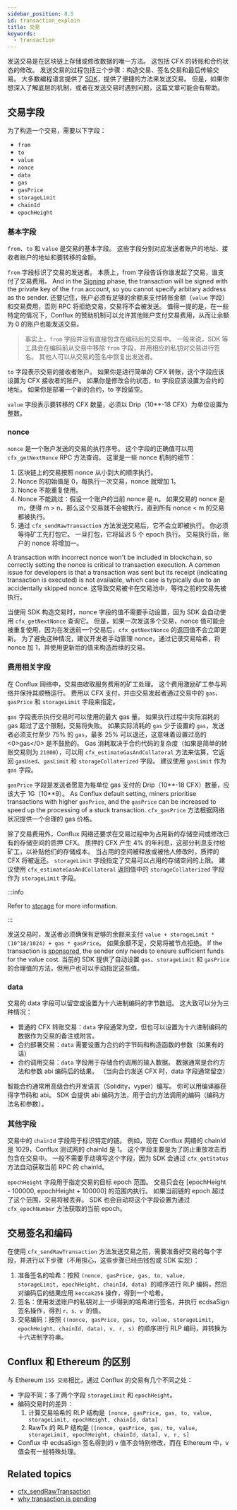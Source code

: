 ```yaml
---
sidebar_position: 8.5
id: transaction_explain
title: 交易
keywords:
  - transaction
---
```


发送交易是在区块链上存储或修改数据的唯一方法。 这包括 CFX 的转账和合约状态的修改。 发送交易的过程包括三个步骤：构造交易、签名交易和最后传输交易。 大多数编程语言提供了 [SDK](../../build/sdks-and-tools/sdks.md)，提供了便捷的方法来发送交易。 但是，如果你想深入了解底层的机制，或者在发送交易时遇到问题，这篇文章可能会有帮助。

## 交易字段

为了构造一个交易，需要以下字段：

* `from`
* `to`
* `value`
* `nonce`
* `data`
* `gas`
* `gasPrice`
* `storageLimit`
* `chainId`
* `epochHeight`

### 基本字段

`from`、`to` 和 `value` 是交易的基本字段。 这些字段分别对应发送者账户的地址、接收者账户的地址和要转移的金额。

`from` 字段标识了交易的发送者。 本质上，from 字段告诉你谁发起了交易，谁支付了交易费用。 And in the [Signing](#Signing) phase, the transaction will be signed with the private key of the `from` account, so you cannot specify arbitary address as the sender. 还要记住，账户必须有足够的余额来支付转账金额（`value` 字段）和交易费用，否则 RPC 将拒绝交易，交易将不会被发送。 值得一提的是，在一些特定的情况下，Conflux 的赞助机制可以允许其他账户支付交易费用，从而让余额为 0 的账户也能发送交易。

> 事实上，`from` 字段并没有直接包含在编码后的交易中。 一般来说，SDK 等工具会在编码前从交易中移除 `from` 字段，并用相应的私钥对交易进行签名。 其他人可以从交易的签名中恢复出发送者。

`to` 字段表示交易的接收者账户。 如果你是进行简单的 CFX 转账，这个字段应该设置为 CFX 接收者的账户。 如果你是修改合约状态，to 字段应该设置为合约的地址。 如果你是部署一个新的合约，to 字段留空。

`value` 字段表示要转移的 CFX 数量，必须以 Drip（10**-18 CFX）为单位设置为整数。

### nonce

`nonce` 是一个账户发送的交易的执行序号。 这个字段的正确值可以用 `cfx_getNextNonce` RPC 方法查询。 这里是一些 nonce 机制的细节：

1. 区块链上的交易按照 nonce 从小到大的顺序执行。
2. Nonce 的初始值是 0，每执行一次交易，nonce 就增加 1。
3. Nonce 不能重复使用。
4. Nonce 不能跳过：假设一个账户的当前 nonce 是 n。 如果交易的 nonce 是 m，使得 m > n，那么这个交易就不会被执行，直到所有 nonce < m 的交易都被执行。
5. 通过 `cfx_sendRawTransaction` 方法发送交易后，它不会立即被执行。 你必须等待矿工先打包它。 一旦打包，它将延迟 5 个 epoch 执行。 交易执行后，账户的 nonce 将增加一。

A transaction with incorrect nonce won't be included in blockchain, so correctly setting the nonce is critical to transaction execution. A common issue for developers is that a transaction was sent but its receipt (indicating transaction is executed) is not available, which case is typically due to an accidentally skipped nonce. 这导致交易被卡在交易池中，等待之前的交易先被执行。

当使用 SDK 构造交易时，nonce 字段的值不需要手动设置，因为 SDK 会自动使用 `cfx_getNextNonce` 查询它。 但是，如果一次发送多个交易，nonce 值可能会被重复使用，因为在发送前一个交易后，`cfx_getNextNonce` 的返回值不会立即更新。 为了避免这种情况，建议开发者手动管理 nonce，通过记录交易哈希，将 nonce 加 1，并使用更新后的值来构造后续的交易。

### 费用相关字段

在 Conflux 网络中，交易由收取服务费用的矿工处理。 这个费用激励矿工参与网络并保持其顺畅运行。 费用以 CFX 支付，并由交易发起者通过交易中的 `gas`、`gasPrice` 和 `storageLimit` 字段来指定。

`gas` 字段表示执行交易时可以使用的最大 gas 量。 如果执行过程中实际消耗的 gas 超过了这个限制，交易将失败。 如果实际消耗的 `gas` 少于设置的 `gas`，发送者必须支付至少 75% 的 `gas`，最多 25% 可以退还，这意味着设置过高的 <0>gas</0> 是不鼓励的。 Gas 消耗取决于合约代码的复杂度（如果是简单的转账交易则为 `21000`），可以用 `cfx_estimateGasAndCollateral` 方法来估算，它返回 `gasUsed`、`gasLimit` 和 `storageCollaterized` 字段。 建议使用 `gasLimit` 作为 `gas` 字段。

`gasPrice` 字段是发送者愿意为每单位 gas 支付的 Drip（10**-18 CFX）数量，应该大于 1G（10**9）。 As Conflux default setting, miners prioritise transactions with higher `gasPrice`, and the `gasPrice` can be increased to speed up the processing of a stuck transaction. `cfx_gasPrice` 方法根据网络状况提供一个合理的 gas 价格。

除了交易费用外，Conflux 网络还要求在交易过程中为占用新的存储空间或修改已有的存储空间的质押 CFX。 质押的 CFX 产生 4% 的年利息，这部分利息支付给矿工，以补贴他们的存储成本。 当占用的空间被释放或被他人修改时，质押的 CFX 将被返还。 `storageLimit` 字段指定了交易可以占用的存储空间的上限。 建议使用 `cfx_estimateGasAndCollateral` 返回值中的 `storageCollaterized` 字段作为 `storageLimit` 字段。

:::info

Refer to [storage](./storage.md) for more information.

:::

发送交易时，发送者必须确保有足够的余额来支付 `value + storageLimit * (10^18/1024) + gas * gasPrice`。 如果余额不足，交易将被节点拒绝。 If the transaction is [sponsored](./internal-contracts/sponsor-whitelist-control.md), the sender only needs to ensure sufficient funds for the value cost. 当前的 SDK 提供了自动设置 `gas`、`storageLimit` 和 `gasPrice` 的合理值的方法，但用户也可以手动指定这些值。

### data

交易的 data 字段可以留空或设置为十六进制编码的字节数组。 这大致可以分为三种情况：

* 普通的 CFX 转账交易：`data` 字段通常为空，但也可以设置为十六进制编码的数据作为交易的备注或附言。
* 合约部署交易：`data` 需要设置为合约的字节码和构造函数的参数（如果有的话）
* 合约调用交易：`data` 字段用于存储合约调用的输入数据。 数据通常是合约方法和参数 abi 编码后的结果。 （当向合约发送 CFX 时，data 字段通常留空）

智能合约通常用高级合约开发语言（Solidity，vyper）编写。 你可以用编译器获得字节码和 abi。 SDK 会提供 abi 编码方法，用于合约方法调用的编码（编码方法名和参数）。

### 其他字段

交易中的 `chainId` 字段用于标识特定的链。 例如，现在 Conflux 网络的 chainId 是 1029，Conflux 测试网的 chainId 是 1。 这个字段主要是为了防止重放攻击而包含在交易中。 一般不需要手动填写这个字段，因为 SDK 会通过 `cfx_getStatus` 方法自动获取当前 RPC 的 chainId。

`epochHeight` 字段用于指定交易的目标 epoch 范围。 交易只会在 [epochHeight - 100000, epochHeight + 100000] 的范围内执行。 如果当前链的 epoch 超过了这个范围，交易将被丢弃。 SDK 也会自动将这个字段设置为通过 `cfx_epochNumber` 方法获取的当前 epoch。

## 交易签名和编码

在使用 `cfx_sendRawTransaction` 方法发送交易之前，需要准备好交易的每个字段，并进行以下步骤（不用担心，这些步骤已经由钱包或 SDK 实现）：

1. 准备签名的哈希：按照 `(nonce, gasPrice, gas, to, value, storageLimit, epochHeight, chainId, data) `的顺序进行 RLP 编码，然后对编码后的结果应用 `keccak256` 操作，得到一个哈希。
2. 签名：使用发送账户的私钥对上一步得到的哈希进行签名，并执行 ecdsaSign 签名操作，得到 `r、s、v `的值。
3. 交易编码：按照 `((nonce, gasPrice, gas, to, value, storageLimit, epochHeight, chainId, data), v, r, s) `的顺序进行 RLP 编码，并转换为十六进制字符串。

## Conflux 和 Ethereum 的区别

与 Ethereum `155 交易`相比，通过 Conflux 的交易有几个不同之处：

* 字段不同：多了两个字段 `storageLimit` 和 `epochHeight`。
* 编码交易时的差异：
  1. 计算交易哈希的 RLP 结构是` [nonce, gasPrice, gas, to, value, storageLimit, epochHeight, chainId, data]`
  2. RawTx 的 RLP 结构是 `[[nonce, gasPrice, gas, to, value, storageLimit, epochHeight, chainId, data], v, r, s]`
* Conflux 中 ecdsaSign 签名得到的 `v` 值不会特别修改，而在 Ethereum 中，v 值会有一些特殊处理。

## Related topics

- [cfx_sendRawTransaction](../../build/json-rpc/cfx-namespace.md#cfx_sendrawtransaction)
- [why transaction is pending](../../../general/faq/core-space-transactions/why-transaction-is-pending.md)
